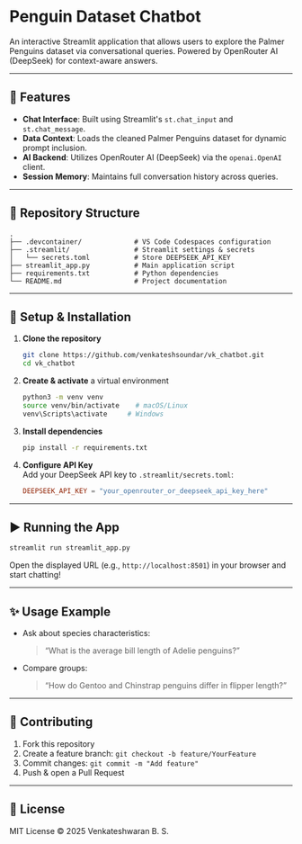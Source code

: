 # Penguin Dataset Chatbot

An interactive Streamlit application that allows users to explore the Palmer Penguins dataset via conversational queries. Powered by OpenRouter AI (DeepSeek) for context-aware answers.

---

## 🔧 Features

- **Chat Interface**: Built using Streamlit's `st.chat_input` and `st.chat_message`.
- **Data Context**: Loads the cleaned Palmer Penguins dataset for dynamic prompt inclusion.
- **AI Backend**: Utilizes OpenRouter AI (DeepSeek) via the `openai.OpenAI` client.
- **Session Memory**: Maintains full conversation history across queries.

---

## 📂 Repository Structure

```
.
├── .devcontainer/             # VS Code Codespaces configuration
├── .streamlit/                # Streamlit settings & secrets
│   └── secrets.toml           # Store DEEPSEEK_API_KEY
├── streamlit_app.py           # Main application script
├── requirements.txt           # Python dependencies
└── README.md                  # Project documentation
```

---

## 🚀 Setup & Installation

1. **Clone the repository**  
   ```bash
   git clone https://github.com/venkateshsoundar/vk_chatbot.git
   cd vk_chatbot
   ```

2. **Create & activate** a virtual environment  
   ```bash
   python3 -m venv venv
   source venv/bin/activate    # macOS/Linux
   venv\Scripts\activate     # Windows
   ```

3. **Install dependencies**  
   ```bash
   pip install -r requirements.txt
   ```

4. **Configure API Key**  
   Add your DeepSeek API key to `.streamlit/secrets.toml`:
   ```toml
   DEEPSEEK_API_KEY = "your_openrouter_or_deepseek_api_key_here"
   ```

---

## ▶️ Running the App

```bash
streamlit run streamlit_app.py
```
Open the displayed URL (e.g., `http://localhost:8501`) in your browser and start chatting!

---

## ✨ Usage Example

- Ask about species characteristics: 
  > “What is the average bill length of Adelie penguins?”
- Compare groups:
  > “How do Gentoo and Chinstrap penguins differ in flipper length?”

---

## 🤝 Contributing

1. Fork this repository  
2. Create a feature branch: `git checkout -b feature/YourFeature`  
3. Commit changes: `git commit -m "Add feature"`  
4. Push & open a Pull Request

---

## 📜 License

MIT License © 2025 Venkateshwaran B. S.
